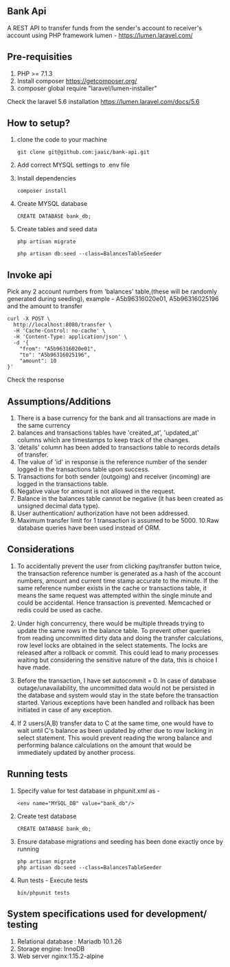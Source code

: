 ## Bank Api

A REST API to transfer funds from the sender's account to receiver's account using PHP framework lumen - https://lumen.laravel.com/

## Pre-requisities
1. PHP >= 7.1.3
2. Install composer https://getcomposer.org/
3. composer global require "laravel/lumen-installer"

Check the laravel 5.6 installation https://lumen.laravel.com/docs/5.6

## How to setup?
1. clone the code to your machine
    ```
    git clone git@github.com:jaaic/bank-api.git
    ```
2. Add correct MYSQL settings to .env file

3. Install dependencies
    ```
    composer install
    ```

4. Create MYSQL database 
    ```
    CREATE DATABASE bank_db;
    
    ```  

5. Create tables and seed data
    ```
    php artisan migrate
    
    php artisan db:seed --class=BalancesTableSeeder
    
    ``` 

## Invoke api
Pick any 2 account numbers from 'balances' table,(these will be randomly generated during seeding), 
example - A5b96316020e01, A5b96316025196 and the amount to transfer
        

```
curl -X POST \
  http://localhost:8080/transfer \
  -H 'Cache-Control: no-cache' \
  -H 'Content-Type: application/json' \
  -d '{
    "from": "A5b96316020e01",
    "to": "A5b96316025196",
    "amount": 10
}'
```
Check the response

## Assumptions/Additions
1. There is a base currency for the bank and all transactions are made in the same currency
2. balances and transactions tables have 'created_at', 'updated_at' columns which are timestamps to keep track of the changes.
3. 'details' column has been added to transactions table to records details of transfer.
4. The value of 'id' in response is the reference number of the sender logged in the transactions table upon success.
5. Transactions for both sender (outgoing) and receiver (incoming) are logged in the transactions table.
6. Negative value for amount is not allowed in the request.
7. Balance in the balances table cannot be negative (it has been created as unsigned decimal data type).
8. User authentication/ authorization have not been addressed.
9. Maximum transfer limit for 1 transaction is assumed to be 5000.
10.Raw database queries have been used instead of ORM.

## Considerations
1. To accidentally prevent the user from clicking pay/transfer button twice, the transaction reference number is generated 
   as a hash of the account numbers, amount and current time stamp accurate to the minute. If the same reference number exists
   in the cache or transactions table, it means the same request was attempted within the single minute and could be
   accidental. Hence transaction is prevented.
   Memcached or redis could be used as cache.

2. Under high concurrency, there would be multiple threads trying to update the same rows in the balance table. To prevent 
   other queries from reading uncommitted dirty data and doing the transfer calculations, row level locks are obtained 
   in the select statements. The locks are released after a rollback or commit. This could lead to many processes waiting 
   but considering the sensitive nature of the data, this is choice I have made.
   
3. Before the transaction, I have set autocommit = 0. In case of database outage/unavailability, the uncommitted data would 
   not be persisted in the database and system would stay in the state before the transaction started.
   Various exceptions have been handled and rollback has been initiated in case of any exception.
   
4. If 2 users(A,B) transfer data to C at the same time, one would have to wait until C's balance as been updated by other 
   due to row locking in select statement. This would prevent reading the wrong balance and performing balance calculations
   on the amount that would be immediately updated by another process.

## Running tests
1. Specify value for test database in phpunit.xml as -
   ```
   <env name="MYSQL_DB" value="bank_db"/>
   ```
2. Create test database 
    ```
    CREATE DATABASE bank_db;
    
    ```  
3. Ensure database migrations and seeding has been done exactly once by running
   ```
   php artisan migrate
   php artisan db:seed --class=BalancesTableSeeder
   ```
3. Run tests -
Execute tests
    ```
    bin/phpunit tests
    ```
## System specifications used for development/ testing
1. Relational database : Mariadb 10.1.26
2. Storage engine: InnoDB
3. Web server nginx:1.15.2-alpine
